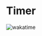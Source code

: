 # Timer

![wakatime](https://wakatime.com/badge/user/0a4b7f01-e5dc-47e7-ae0f-844a83593bf9/project/018e6cb4-07a8-4e73-a595-74b17595a5cc.svg)
